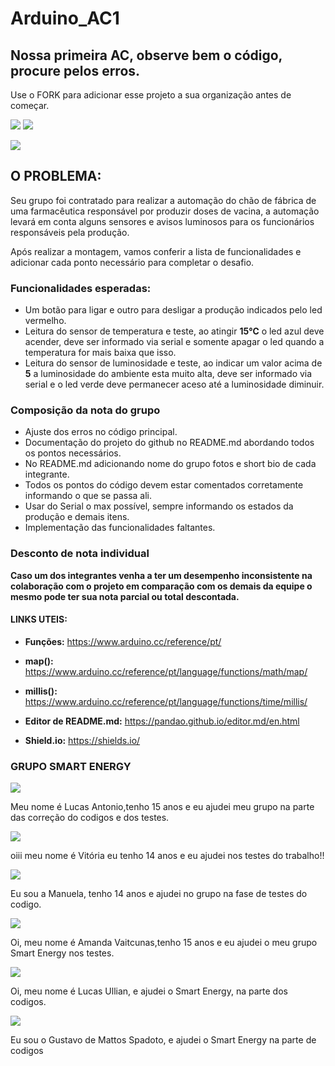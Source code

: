 # Arduino_AC1
## Nossa primeira AC, observe bem o código, procure pelos erros.

Use o FORK para adicionar esse projeto a sua organização antes de começar.

![](https://img.shields.io/github/forks/Leoruiz197/Arduino_AC1)
![](https://img.shields.io/github/stars/Leoruiz197/Arduino_AC1)

![](https://github.com/Leoruiz197/Arduino_AC1/blob/main/AC1.png)

## **O PROBLEMA:** 

Seu grupo foi contratado para realizar a automação do chão de fábrica de uma farmacêutica responsável por produzir doses de vacina, a automação levará em conta alguns sensores e avisos luminosos para os funcionários responsáveis pela produção.

Após realizar a montagem, vamos conferir a lista de funcionalidades e adicionar cada ponto necessário para completar o desafio.

### Funcionalidades esperadas:

- Um botão para ligar e outro para desligar a produção indicados pelo led vermelho.
- Leitura do sensor de temperatura e teste, ao atingir **15℃** o led azul deve acender, deve ser informado via serial e somente apagar o led quando a temperatura for mais baixa que isso.
- Leitura do sensor de luminosidade e teste, ao indicar um valor acima de **5** a luminosidade do ambiente esta muito alta, deve ser informado via serial e o led verde deve permanecer aceso até a luminosidade diminuir.

### Composição da nota do grupo
- Ajuste dos erros no código principal.
- Documentação do projeto do github no README.md abordando todos os pontos necessários.
- No README.md adicionando nome do grupo fotos e short bio de cada integrante.
- Todos os pontos do código devem estar comentados corretamente informando o que se passa ali.
- Usar do Serial o max possível, sempre informando os estados da produção e demais itens.
- Implementação das funcionalidades faltantes.

### Desconto de nota individual

**Caso um dos integrantes venha a ter um desempenho inconsistente na colaboração com o projeto em comparação com os demais da equipe o mesmo pode ter sua nota parcial ou total descontada.**

#### LINKS UTEIS:

- **Funções:** https://www.arduino.cc/reference/pt/
- **map():** https://www.arduino.cc/reference/pt/language/functions/math/map/
- **millis():** https://www.arduino.cc/reference/pt/language/functions/time/millis/

- **Editor de README.md:** https://pandao.github.io/editor.md/en.html
- **Shield.io:** https://shields.io/


### GRUPO SMART ENERGY

![](https://github.com/Smart-Energy-6/Arduino_AC1/blob/main/Lucas%20Antonio.jpg?raw=true)


Meu nome é Lucas Antonio,tenho 15 anos e eu ajudei meu grupo na parte das correção do codigos e dos testes.

![](https://github.com/Smart-Energy-6/Arduino_AC1/blob/main/Vitoria%20Bordaz.jpg?raw=true)


oiii meu nome é Vitória eu tenho 14 anos e eu ajudei nos testes do trabalho!!

![](https://github.com/Smart-Energy-6/Arduino_AC1/blob/main/Manuela%20Ribeiro.jpg?raw=true)


Eu sou a Manuela, tenho 14 anos e ajudei no grupo na fase de testes do codigo.


![](https://github.com/Smart-Energy-6/Arduino_AC1/blob/main/Amanda%20Vaitcunas.jpg?raw=true)


Oi, meu nome é Amanda Vaitcunas,tenho 15 anos e eu ajudei o meu grupo Smart Energy nos testes.


![](https://github.com/Smart-Energy-6/Arduino_AC1/blob/main/Lucas%20Ullian.jpg?raw=true)

Oi, meu nome é Lucas Ullian, e ajudei o Smart Energy, na parte dos codigos.

![](https://github.com/Smart-Energy-6/Arduino_AC1/blob/main/Gustavo%20Spadoto.jpg?raw=true)

Eu sou o Gustavo de Mattos Spadoto, e ajudei o Smart Energy na parte de codigos 

